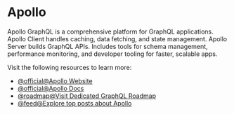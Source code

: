 # Apollo

Apollo GraphQL is a comprehensive platform for GraphQL applications. Apollo Client handles caching, data fetching, and state management. Apollo Server builds GraphQL APIs. Includes tools for schema management, performance monitoring, and developer tooling for faster, scalable apps.

Visit the following resources to learn more:

- [@official@Apollo Website](https://www.apollographql.com)
- [@official@Apollo Docs](https://www.apollographql.com/docs/)
- [@roadmap@Visit Dedicated GraphQL Roadmap](https://roadmap.sh/graphql)
- [@feed@Explore top posts about Apollo](https://app.daily.dev/tags/apollo?ref=roadmapsh)
